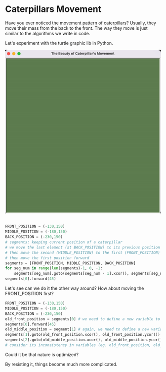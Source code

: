 # Caterpillars Movement

Have you ever noticed the movement pattern of caterpillars? Usually, they move their mass from the back to the front. The way they move is just similar to the algorithms we write in code.

Let's experiment with the turtle graphic lib in Python.


<img src="https://github.com/Elstargo00/caterpillars-movement/blob/main/gif/caterpillar_movement.gif?raw=true">

```python

FRONT_POSITION = (-130,150)
MIDDLE_POSITION = (-180,150)
BACK_POSITION = (-230,150)
# segments: keeping current position of a caterpillar
# we move the last element (at BACK_POSITION) to its previous position (MIDDLE_POSITION)
# then move the second (MIDDLE_POSITION) to the first (FRONT_POSITION)
# then move the first position forward
segments = [FRONT_POSITION, MIDDLE_POSITION, BACK_POSITION]
for seg_num in range(len(segments)-1, 0, -1:
    segments[seg_num].goto(segments[seg_num - 1].xcor(), segments[seg_num -1].ycor())
segments[0].forward(45)
```

Let's see can we do it the other way around? How about moving the FRONT_POSITION first?

```python
FRONT_POSITION = (-130,150)
MIDDLE_POSITION = (-180,150)
BACK_POSITION = (-230,150)
old_front_position = segments[0] # we need to define a new variable to keep the value of the front position before changing
segments[0].forward(45)
old_middle_position = segment[1] # again, we need to define a new variable to keep the value of middle position before changing
segments[1].goto(old_front_position.xcor(), old_front_position.ycor())
segments[2].goto(old_middle_position.xcor(), old_middle_position.ycor())
# consider its inconsistency in variables (eg. old_front_position, old_middle_position). This makes it hard to write for loop to automate the movement
```

Could it be that nature is optimized?

By resisting it, things become much more complicated.
